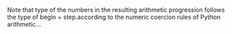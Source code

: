 Note that type of the numbers in the resulting arithmetic progression follows the type of begin + step.according to the numeric coercion rules of Python arithmetic...
